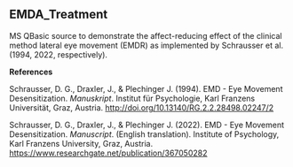 ## EMDA_Treatment

MS QBasic source to demonstrate the affect-reducing effect of the clinical method lateral eye movement (EMDR) as implemented by Schrausser et al. (1994, 2022, respectively).


**References** 

Schrausser, D. G., Draxler, J., & Plechinger J. (1994). EMD - Eye Movement Desensitization. *Manuskript*. Institut für Psychologie, Karl Franzens Universität, Graz, Austria. http://doi.org/10.13140/RG.2.2.28498.02247/2
 
Schrausser, D. G., Draxler, J., & Plechinger J. (2022). EMD - Eye Movement Desensitization. *Manuscript*. (English translation). Institute of Psychology, Karl Franzens University, Graz, Austria. https://www.researchgate.net/publication/367050282

   

